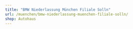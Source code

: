 ```yaml
---
title: "BMW Niederlassung München Filiale Solln"
url: /muenchen/bmw-niederlassung-muenchen-filiale-solln/
shop: Autohaus
---
```

